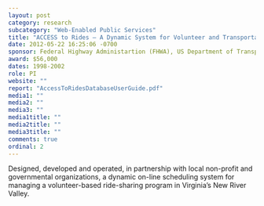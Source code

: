 ```yaml
---
layout: post
category: research
subcategory: "Web-Enabled Public Services"
title: "ACCESS to Rides – A Dynamic System for Volunteer and Transportation Resource Management"
date: 2012-05-22 16:25:06 -0700
sponsor: Federal Highway Administartion (FHWA), US Department of Transportation (USDOT)
award: $56,000
dates: 1998-2002
role: PI
website: ""
report: "AccessToRidesDatabaseUserGuide.pdf"
media1: ""
media2: ""
media3: ""
media1title: ""
media2title: ""
media3title: ""
comments: true
ordinal: 2
---
```


Designed, developed and operated, in partnership with local non-profit and governmental organizations, a dynamic on-line scheduling system for managing a volunteer-based ride-sharing program in Virginia’s New River Valley.
